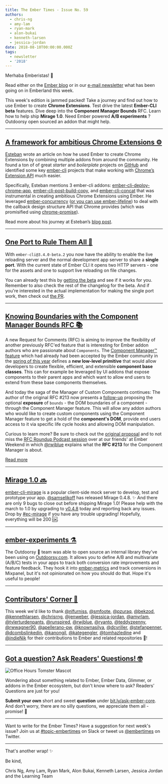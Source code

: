 ```yaml
---
title: The Ember Times - Issue No. 59
authors:
  - chris-ng
  - amy-lam
  - ryan-mark
  - alon-bukai
  - kenneth-larsen
  - jessica-jordan
date: 2018-08-10T00:00:00.000Z
tags:
  - newsletter
  - '2018'
---
```



Merhaba Emberistas! 🐹

Read either on the [Ember blog](https://emberjs.com/blog/tags/newsletter.html) or in our [e-mail newsletter](https://the-emberjs-times.ongoodbits.com/) what has been going on in Emberland this week.

<!--alex ignore dive-->
This week's edition is jammed packed! Take a journey and find out how to use Ember to create **Chrome Extensions**. Test drive the latest **Ember-CLI beta** features.  Dive deep into the **Component Manager Bounds** RFC. Learn how to help ship **Mirage 1.0**.  Need Ember powered **A/B experiments** ? Outdoorsy open sourced an addon that might help.

<!-- READMORE -->

---

## [A framework for ambitious Chrome Extensions ⚙](https://envoy.engineering/a-framework-for-ambitious-chrome-extensions-b08d1f4b944d)

[Esteban](https://github.com/esbanarango) wrote an article on how he used Ember to create Chrome Extensions by combining multiple addons from around the community. He found a ton of of great _starter_ and _boilerplate_ projects on [GitHub](https://www.github.com) and identified some key [ember-cli](https://github.com/ember-cli/ember-cli) projects that make working with [Chrome’s Extension API](https://developer.chrome.com/extensions/api_index) much easier.

Specifically, Esteban mentions 3 ember-cli addons: [ember-cli-deploy-chrome-app](https://github.com/rmachielse/ember-cli-deploy-chrome-app), [ember-cli-post-build-copy](https://github.com/tgsoverly/ember-cli-post-build-copy), and [ember-cli-concat](https://github.com/sir-dunxalot/ember-cli-concat) that was instrumental in creating ambitious Chrome Extensions using Ember. He leveraged [ember-concurrency](https://github.com/machty/ember-concurrency) ([or you can use ember-lifeline](https://discuss.emberjs.com/t/readers-questions-whats-the-difference-between-ember-lifeline-and-ember-concurrency-and-which-one-should-be-used/15197)) to deal with the callback design structure API that Chrome provides (which was promisified using [chrome-promise](https://github.com/tfoxy/chrome-promise)).

Read more about his journey at Esteban’s [blog post](https://envoy.engineering/a-framework-for-ambitious-chrome-extensions-b08d1f4b944d).

---

## [One Port to Rule Them All 💍](https://github.com/ember-cli/ember-cli/releases/tag/v3.4.0-beta.2)

With `ember-cli@3.4.0-beta.2` you now have the ability to enable the live reloading server and the normal development app server to share a **single port**. With the current state of Ember CLI it opens two HTTP servers - one for the assets and one to support live reloading on file changes.

You can already test this by [getting the beta](https://github.com/ember-cli/ember-cli/releases/tag/v3.4.0-beta.2) and see if it works for you. Remember to also check the rest of the changelog for the beta. And if you're interested in the actual implementation for making the single port work, then check out [the PR](https://github.com/ember-cli/ember-cli/pull/7940).

---

## [Knowing Boundaries with the Component Manager Bounds RFC 📚](https://github.com/emberjs/rfcs/pull/351)

<!--alex ignore savage-->
A new Request for Comments (RFC) is aiming to improve the flexibility of another previously
RFC'ed feature that is interesting for Ember addon authors who are passionate about `Components`.
The [Component Manager™ feature](https://emberjs.github.io/rfcs/0213-custom-components.html) which had
already had been accepted by the Ember community in the [spring of this year](https://github.com/emberjs/rfcs/pull/213#issuecomment-374981569) defines a **new low-level primitive** that would allow developers to create flexible, efficient, and extensible **component base classes**.
This can for example be leveraged by UI addons that expose
components to their parent apps and which want to allow end users to extend from these base components themselves.

And today the saga of the Manager of Custom Components continues:
The author of the original RFC \#213 now presents a [follow-up](https://github.com/emberjs/rfcs/pull/351)
proposing the optional **exposure** of `bounds` - the DOM boundaries of a component - through the Component Manager feature.
This will allow any addon authors who would like to create custom components using the
Component Manager feature to get a hold of the **component's DOM**, provide end users access to it via
specific life cycle hooks and allowing DOM manipulation.

Curious to learn more? Be sure to check out the [original proposal](https://github.com/emberjs/rfcs/blob/4f541c350cd4f366eed66fa80ef320bb38656b20/text/0000-Component-Manager-Bounds.md)
and to not miss the [RFC Roundup Podcast session](https://emberweekend.com/episodes/rfc-roundup-with-rwjblue) over at
our friends' at Ember Weekend in which [@rwjblue](https://github.com/rwjblue) explains what the **RFC \#213** for the Component Manager is about.

<a class="ember-button ember-button--centered" href="https://github.com/emberjs/rfcs/blob/4f541c350cd4f366eed66fa80ef320bb38656b20/text/0000-Component-Manager-Bounds.md" target="compmanager">Read more</a>

---

## [Mirage 1.0 🔜](https://github.com/samselikoff/ember-cli-mirage/releases/tag/v0.4.8)

[ember-cli-mirage](http://www.ember-cli-mirage.com/) is a popular client-side mock server to develop, test and prototype your app. [@samselikoff](https://github.com/samselikoff) has released Mirage 0.4.8. ✨ And there are only 9 bugs to close out before shipping Mirage 1.0! Please help with the march to 1.0 by upgrading to [v0.4.8](https://github.com/samselikoff/ember-cli-mirage/releases/tag/v0.4.8) today and reporting back any issues. Drop by [#ec-mirage](https://embercommunity.slack.com/messages/C0TG21RPW/) if you have any trouble upgrading! Hopefully, everything will be 200 🆗.

---

## [ember-experiments ⚗️](https://github.com/outdoorsy/ember-experiments)

The Outdoorsy 🌲 team was able to open source an internal library they've been using on [Outdoorsy.com](https://www.outdoorsy.com/). It allows you to define A/B and multivariate (A/B/C) tests in your apps to track both conversion rate improvements and feature feedback. They hook it into [ember-metrics](https://github.com/poteto/ember-metrics) and track conversions in Mixpanel, but it's not opinionated on how you should do that. Hope it's useful to people!

---

## [Contributors' Corner 🤝](https://guides.emberjs.com/release/contributing/repositories/)

<p>This week we'd like to thank <a href="https://github.com/nlfurniss" target="gh-user">@nlfurniss</a>, <a href="https://github.com/smfoote" target="gh-user">@smfoote</a>, <a href="https://github.com/pzuraq" target="gh-user">@pzuraq</a>, <a href="https://github.com/bekzod" target="gh-user">@bekzod</a>, <a href="https://github.com/kennethlarsen" target="gh-user">@kennethlarsen</a>, <a href="https://github.com/chrisrng" target="gh-user">@chrisrng</a>, <a href="https://github.com/jenweber" target="gh-user">@jenweber</a>, <a href="https://github.com/jessica-jordan" target="gh-user">@jessica-jordan</a>, <a href="https://github.com/amyrlam" target="gh-user">@amyrlam</a>, <a href="https://github.com/tylerturdenpants" target="gh-user">@tylerturdenpants</a>, <a href="https://github.com/runspired" target="gh-user">@runspired</a>, <a href="https://github.com/rwjblue" target="gh-user">@rwjblue</a>, <a href="https://github.com/ryanto" target="gh-user">@ryanto</a>, <a href="https://github.com/teddyzeenny" target="gh-user">@teddyzeenny</a>, <a href="https://github.com/rwwagner90" target="gh-user">@rwwagner90</a>, <a href="https://github.com/apellerano-pw" target="gh-user">@apellerano-pw</a>, <a href="https://github.com/knownasilya" target="gh-user">@knownasilya</a>, <a href="https://github.com/dcyriller" target="gh-user">@dcyriller</a>, <a href="https://github.com/stefanpenner" target="gh-user">@stefanpenner</a>, <a href="https://github.com/dcombslinkedin" target="gh-user">@dcombslinkedin</a>, <a href="https://github.com/kanongil" target="gh-user">@kanongil</a>, <a href="https://github.com/kategengler" target="gh-user">@kategengler</a>, <a href="https://github.com/tomhazledine" target="gh-user">@tomhazledine</a> and <a href="https://github.com/indieNik" target="gh-user">@indieNik</a> for their contributions to Ember and related repositories 💖!</p>

---

## [Got a question? Ask Readers' Questions! 🤓](https://docs.google.com/forms/d/e/1FAIpQLScqu7Lw_9cIkRtAiXKitgkAo4xX_pV1pdCfMJgIr6Py1V-9Og/viewform)

<div class="blog-row">
  <img class="float-right small transparent padded" alt="Office Hours Tomster Mascot" title="Readers' Questions" src="/images/tomsters/officehours.png" />

  <p>Wondering about something related to Ember, Ember Data, Glimmer, or addons in the Ember ecosystem, but don't know where to ask? Readers’ Questions are just for you!</p>

<p><strong>Submit your own</strong> short and sweet <strong>question</strong> under <a href="https://bit.ly/ask-ember-core" target="rq">bit.ly/ask-ember-core</a>. And don’t worry, there are no silly questions, we appreciate them all - promise! 🤞</p>

</div>

---

Want to write for the Ember Times? Have a suggestion for next week's issue? Join us at [#topic-embertimes](https://embercommunity.slack.com/messages/C8P6UPWNN/) on Slack or tweet us [@embertimes](https://twitter.com/embertimes) on Twitter.

---


That's another wrap! ✨

Be kind,

Chris Ng, Amy Lam, Ryan Mark, Alon Bukai, Kenneth Larsen, Jessica Jordan and the Learning Team
